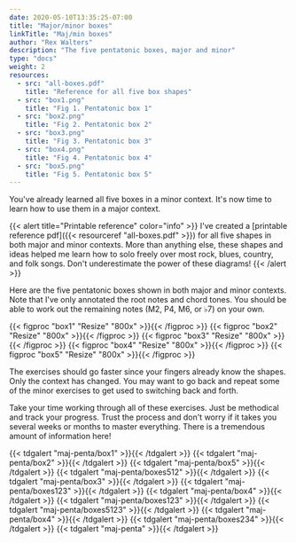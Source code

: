 ```yaml
---
date: 2020-05-10T13:35:25-07:00
title: "Major/minor boxes"
linkTitle: "Maj/min boxes"
author: "Rex Walters"
description: "The five pentatonic boxes, major and minor"
type: "docs"
weight: 2
resources:
  - src: "all-boxes.pdf"
    title: "Reference for all five box shapes"
  - src: "box1.png"
    title: "Fig 1. Pentatonic box 1"
  - src: "box2.png"
    title: "Fig 2. Pentatonic box 2"
  - src: "box3.png"
    title: "Fig 3. Pentatonic box 3"
  - src: "box4.png"
    title: "Fig 4. Pentatonic box 4"
  - src: "box5.png"
    title: "Fig 5. Pentatonic box 5"
---
```


You've already learned all five boxes in a minor context. It's now time to learn
how to use them in a major context.

{{< alert title="Printable reference" color="info" >}} 
I've created a [printable reference pdf]({{< resourceref "all-boxes.pdf" >}}) for
all five shapes in both major and minor
contexts. More than anything else, these shapes and ideas helped me learn how
to solo freely over most rock, blues, country, and folk songs. Don't
underestimate the power of these diagrams! 
{{< /alert >}}

Here are the five pentatonic boxes shown in both major and minor contexts. Note
that I've only annotated the root notes and chord tones. You should be able to
work out the remaining notes (M2, P4, M6, or &flat;7) on your own.

{{< figproc "box1" "Resize" "800x" >}}{{< /figproc >}}
{{< figproc "box2" "Resize" "800x" >}}{{< /figproc >}}
{{< figproc "box3" "Resize" "800x" >}}{{< /figproc >}}
{{< figproc "box4" "Resize" "800x" >}}{{< /figproc >}}
{{< figproc "box5" "Resize" "800x" >}}{{< /figproc >}}

The exercises should go faster since your fingers already know the shapes. Only
the context has changed. You may want to go back and repeat some of the minor
exercises to get used to switching back and forth.

Take your time working through all of these exercises. Just be methodical and
track your progress. Trust the process and don't worry if it takes you several
weeks or months to master everything. There is a tremendous amount of
information here!

{{< tdgalert "maj-penta/box1" >}}{{< /tdgalert >}}
{{< tdgalert "maj-penta/box2" >}}{{< /tdgalert >}}
{{< tdgalert "maj-penta/box5" >}}{{< /tdgalert >}}
{{< tdgalert "maj-penta/boxes512" >}}{{< /tdgalert >}}
{{< tdgalert "maj-penta/box3" >}}{{< /tdgalert >}}
{{< tdgalert "maj-penta/boxes123" >}}{{< /tdgalert >}}
{{< tdgalert "maj-penta/box4" >}}{{< /tdgalert >}}
{{< tdgalert "maj-penta/boxes123" >}}{{< /tdgalert >}}
{{< tdgalert "maj-penta/boxes5123" >}}{{< /tdgalert >}}
{{< tdgalert "maj-penta/box4" >}}{{< /tdgalert >}}
{{< tdgalert "maj-penta/boxes234" >}}{{< /tdgalert >}}
{{< tdgalert "maj-penta" >}}{{< /tdgalert >}}